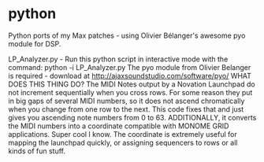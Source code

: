 # python
Python ports of my Max patches - using Olivier Bélanger's awesome pyo module for DSP.

LP_Analyzer.py - Run this python script in interactive mode with the command: python -i LP_Analyzer.py
The pyo module from Olivier Belanger is required - download at http://ajaxsoundstudio.com/software/pyo/
WHAT DOES THIS THING DO?
The MIDI Notes output by a Novation Launchpad do not increment sequentially when you cross rows. For some reason they put in big gaps of several MIDI numbers, so it does not ascend chromatically when you change from one row to the next. This code fixes that and just gives you ascending note numbers from 0 to 63. ADDITIONALLY, it converts the MIDI numbers into a coordinate compatible with MONOME GRID applications. Super cool I know. The coordinate is extremely useful for mapping the launchpad quickly, or assigning sequencers to rows or all kinds of fun stuff.


